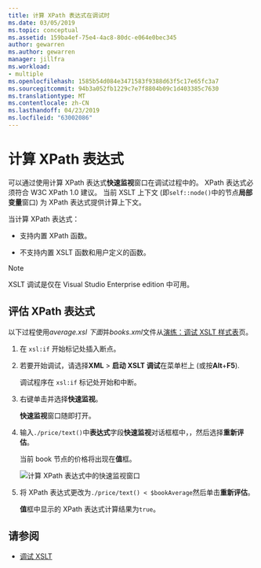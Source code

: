 ```yaml
---
title: 计算 XPath 表达式在调试时
ms.date: 03/05/2019
ms.topic: conceptual
ms.assetid: 159ba4ef-75e4-4ac8-80dc-e064e0bec345
author: gewarren
ms.author: gewarren
manager: jillfra
ms.workload:
- multiple
ms.openlocfilehash: 1585b54d084e3471583f9388d63f5c17e65fc3a7
ms.sourcegitcommit: 94b3a052fb1229c7e7f8804b09c1d403385c7630
ms.translationtype: MT
ms.contentlocale: zh-CN
ms.lasthandoff: 04/23/2019
ms.locfileid: "63002086"
---
```

# <a name="evaluate-xpath-expressions"></a>计算 XPath 表达式

可以通过使用计算 XPath 表达式**快速监视**窗口在调试过程中的。 XPath 表达式必须符合 W3C XPath 1.0 建议。 当前 XSLT 上下文 (即`self::node()`中的节点**局部变量**窗口) 为 XPath 表达式提供计算上下文。

当计算 XPath 表达式：

- 支持内置 XPath 函数。

- 不支持内置 XSLT 函数和用户定义的函数。

> [!NOTE]
> XSLT 调试是仅在 Visual Studio Enterprise edition 中可用。

## <a name="evaluate-an-xpath-expression"></a>评估 XPath 表达式

以下过程使用*average.xsl 下面*并*books.xml*文件从[演练：调试 XSLT 样式表](../xml-tools/walkthrough-debug-an-xslt-style-sheet.md#sample-files)页。

1. 在 `xsl:if` 开始标记处插入断点。

2. 若要开始调试，请选择**XML** > **启动 XSLT 调试**在菜单栏上 (或按**Alt**+**F5**).

   调试程序在 `xsl:if` 标记处开始和中断。

3. 右键单击并选择**快速监视**。

   **快速监视**窗口随即打开。

4. 输入`./price/text()`中**表达式**字段**快速监视**对话框框中，，然后选择**重新评估**。

   当前 book 节点的价格将出现在**值**框。

   ![计算 XPath 表达式中的快速监视窗口](media/quickwatch-price.png)

5. 将 XPath 表达式更改为`./price/text() < $bookAverage`然后单击**重新评估**。

   **值**框中显示的 XPath 表达式计算结果为`true`。

## <a name="see-also"></a>请参阅

- [调试 XSLT](../xml-tools/debugging-xslt.md)